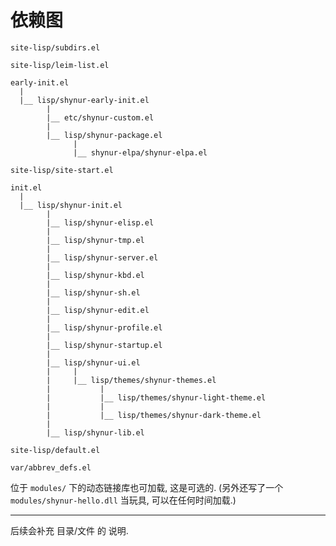 # 依赖图

```
site-lisp/subdirs.el

site-lisp/leim-list.el

early-init.el
  |
  |__ lisp/shynur-early-init.el
        |
        |__ etc/shynur-custom.el
        |
        |__ lisp/shynur-package.el
              |
              |__ shynur-elpa/shynur-elpa.el

site-lisp/site-start.el

init.el
  |
  |__ lisp/shynur-init.el
        |
        |__ lisp/shynur-elisp.el
        |
        |__ lisp/shynur-tmp.el
        |
        |__ lisp/shynur-server.el
        |
        |__ lisp/shynur-kbd.el
        |
        |__ lisp/shynur-sh.el
        |
        |__ lisp/shynur-edit.el
        |
        |__ lisp/shynur-profile.el
        |
        |__ lisp/shynur-startup.el
        |
        |__ lisp/shynur-ui.el
        |     |
        |     |__ lisp/themes/shynur-themes.el
        |           |
        |           |__ lisp/themes/shynur-light-theme.el
        |           |
        |           |__ lisp/themes/shynur-dark-theme.el
        |
        |__ lisp/shynur-lib.el

site-lisp/default.el

var/abbrev_defs.el
```

位于 `modules/` 下的动态链接库也可加载, 这是可选的.
(另外还写了一个 `modules/shynur-hello.dll` 当玩具, 可以在任何时间加载.)

___

后续会补充 目录/文件 的 说明.

<!-- Local Variables: -->
<!-- coding: utf-8-unix -->
<!-- End: -->
